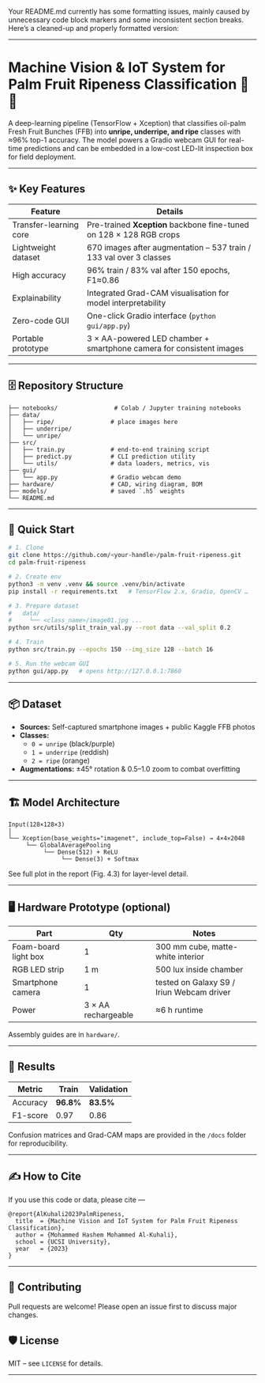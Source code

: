 Your README.md currently has some formatting issues, mainly caused by unnecessary code block markers and some inconsistent section breaks. Here’s a cleaned-up and properly formatted version:

---

# Machine Vision & IoT System for Palm Fruit Ripeness Classification 🍊🌴

A deep-learning pipeline (TensorFlow + Xception) that classifies oil-palm Fresh Fruit Bunches (FFB) into **unripe, underripe, and ripe** classes with ≈96% top-1 accuracy.
The model powers a Gradio webcam GUI for real-time predictions and can be embedded in a low-cost LED-lit inspection box for field deployment.

---

## ✨ Key Features

| Feature              | Details                                                                 |
|----------------------|-------------------------------------------------------------------------|
| Transfer-learning core | Pre-trained **Xception** backbone fine-tuned on 128 × 128 RGB crops    |
| Lightweight dataset    | 670 images after augmentation – 537 train / 133 val over 3 classes      |
| High accuracy          | 96% train / 83% val after 150 epochs, F1≈0.86                           |
| Explainability         | Integrated Grad-CAM visualisation for model interpretability            |
| Zero-code GUI          | One-click Gradio interface (`python gui/app.py`)                        |
| Portable prototype     | 3 × AA-powered LED chamber + smartphone camera for consistent images    |

---

## 🗄️ Repository Structure

```
├── notebooks/                # Colab / Jupyter training notebooks
├── data/
│   ├── ripe/                # place images here
│   ├── underripe/
│   └── unripe/
├── src/
│   ├── train.py             # end-to-end training script
│   ├── predict.py           # CLI prediction utility
│   └── utils/               # data loaders, metrics, vis
├── gui/
│   └── app.py               # Gradio webcam demo
├── hardware/                # CAD, wiring diagram, BOM
├── models/                  # saved `.h5` weights
└── README.md
```

---

## 🚀 Quick Start

```bash
# 1. Clone
git clone https://github.com/<your-handle>/palm-fruit-ripeness.git
cd palm-fruit-ripeness

# 2. Create env
python3 -m venv .venv && source .venv/bin/activate
pip install -r requirements.txt   # TensorFlow 2.x, Gradio, OpenCV …

# 3. Prepare dataset
#   data/
#     └── <class_name>/image01.jpg ...
python src/utils/split_train_val.py --root data --val_split 0.2

# 4. Train
python src/train.py --epochs 150 --img_size 128 --batch 16

# 5. Run the webcam GUI
python gui/app.py   # opens http://127.0.0.1:7860
```

---

## 📦 Dataset

- **Sources:** Self-captured smartphone images + public Kaggle FFB photos
- **Classes:**
  - `0 = unripe` (black/purple)
  - `1 = underripe` (reddish)
  - `2 = ripe` (orange)
- **Augmentations:** ±45° rotation & 0.5–1.0 zoom to combat overfitting

---

## 🏗️ Model Architecture

```
Input(128×128×3)
│
└── Xception(base_weights="imagenet", include_top=False) → 4×4×2048
     └── GlobalAveragePooling
          └── Dense(512) + ReLU
               └── Dense(3) + Softmax
```

See full plot in the report (Fig. 4.3) for layer-level detail.

---

## 🖥️ Hardware Prototype (optional)

| Part                 | Qty                 | Notes                                     |
|----------------------|---------------------|-------------------------------------------|
| Foam-board light box | 1                   | 300 mm cube, matte-white interior         |
| RGB LED strip        | 1 m                 | 500 lux inside chamber                    |
| Smartphone camera    | 1                   | tested on Galaxy S9 / Iriun Webcam driver |
| Power                | 3 × AA rechargeable | ≈6 h runtime                              |

Assembly guides are in `hardware/`.

---

## 🔬 Results

| Metric   | Train      | Validation |
|----------|------------|------------|
| Accuracy | **96.8%**  | **83.5%**  |
| F1-score | 0.97       | 0.86       |

Confusion matrices and Grad-CAM maps are provided in the `/docs` folder for reproducibility.

---

## ✍️ How to Cite

If you use this code or data, please cite —

```
@report{AlKuhali2023PalmRipeness,
  title  = {Machine Vision and IoT System for Palm Fruit Ripeness Classification},
  author = {Mohammed Hashem Mohammed Al-Kuhali},
  school = {UCSI University},
  year   = {2023}
}
```

---

## 🤝 Contributing

Pull requests are welcome! Please open an issue first to discuss major changes.

## 🛡️ License

MIT – see `LICENSE` for details.

---
